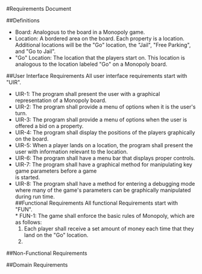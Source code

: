 #Requirements Document

##Definitions
   * Board: Analogous to the board in a Monopoly game.  
   * Location: A bordered area on the board. Each property is a location. 
		Additional locations will be the "Go" location, the "Jail", "Free Parking", and "Go to Jail".  
   * "Go" Location: The location that the players start on. 
		This location is analogous to the location labeled "Go" on a Monopoly board.  
	

##User Interface Requirements
All user interface requirements start with "UIR".  
   * UIR-1: The program shall present the user with a graphical representation of a Monopoly board.  
   * UIR-2: The program shall provide a menu of options when it is the user's turn.  
   * UIR-3: The program shall provide a menu of options when the user is offered a bid on a property.  
   * UIR-4: The program shall display the positions of the players graphically on the board.  
   * UIR-5: When a player lands on a location, the program shall present the user with information
           relevant to the location.  
   * UIR-6: The program shall have a menu bar that displays proper controls.  
   * UIR-7: The program shall have a graphical method for manipulating key game parameters before a game  
           is started.  
   * UIR-8: The program shall have a method for entering a debugging mode where many of the game's
		parameters can be graphically manipulated during run time.  
##Functional Requirements
All functional Requirements start with "FUN".  
    * FUN-1: The game shall enforce the basic rules of Monopoly, which are as follows:  
		1. Each player shall receive a set amount of money each time that they land on the "Go" location.  
		2. 

##Non-Functional Requirements

##Domain Requirements
